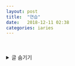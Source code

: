 ```yaml
---
layout: post
title:  "연습"
date:   2018-12-11 02:38
categories: iaries
---
```

<br>
<br>
      
      
  <details>
  <summary>글 숨기기</summary>
  <p>숨은 글 쓰는곳 ^.^</p>
  </details>




